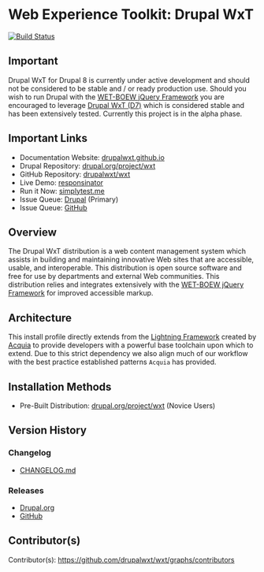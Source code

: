 # Web Experience Toolkit: Drupal WxT

[![Build Status][travisci-badge]][travisci]

## Important

Drupal WxT for Drupal 8 is currently under active development and should not be
considered to be stable and / or ready production use. Should you wish to run
Drupal with the [WET-BOEW jQuery Framework][wet-boew] you are encouraged to
leverage [Drupal WxT (D7)][drupal7] which is considered stable and has been
extensively tested. Currently this project is in the alpha phase.

## Important Links

- Documentation Website: [drupalwxt.github.io][docsite]
- Drupal Repository: [drupal.org/project/wxt][drupal]
- GitHub Repository: [drupalwxt/wxt][github]
- Live Demo: [responsinator][responsinator]
- Run it Now: [simplytest.me][simplytest]
- Issue Queue: [Drupal][issue-drupal] (Primary)
- Issue Queue: [GitHub][issue-github]

## Overview

The Drupal WxT distribution is a web content management system which assists in
building and maintaining innovative Web sites that are accessible, usable, and
interoperable. This distribution is open source software and free for use by
departments and external Web communities. This distribution relies and
integrates extensively with the [WET-BOEW jQuery Framework][wet-boew] for
improved accessible markup.

## Architecture

This install profile directly extends from the [Lightning Framework][lightning]
created by [Acquia][acquia] to provide developers with a powerful base toolchain
upon which to extend. Due to this strict dependency we also align much of our
workflow with the best practice established patterns `Acquia` has provided.

## Installation Methods

- Pre-Built Distribution: [drupal.org/project/wxt][drupal] (Novice Users)

## Version History

### Changelog

- [CHANGELOG.md][changelog]

### Releases

- [Drupal.org][release-drupal]
- [GitHub][release-github]

## Contributor(s)

Contributor(s): https://github.com/drupalwxt/wxt/graphs/contributors

<!-- Links Referenced -->

[acquia]:               https://acquia.com
[changelog]:            https://github.com/drupalwxt/wxt/blob/8.x-2.x/CHANGELOG.md
[docsite]:              http://drupalwxt.github.io
[drupal]:               http://drupal.org/project/wxt
[drupal7]:              http://drupal.org/project/wetkit
[github]:               https://github.com/drupalwxt/wxt
[issue-drupal]:         https://drupal.org/project/issues/wxt
[issue-github]:         https://github.com/drupalwxt/wxt/issues
[lightning]:            https://github.com/acquia/lightning
[panopoly]:             https://github.com/panopoly/panopoly
[pantheon]:             https://pantheon.io
[release-drupal]:       https://github.com/drupalwxt/wxt/releases
[release-github]:       https://github.com/drupalwxt/wxt/releases
[responsinator]:        http://www.responsinator.com/?url=demo.drupalwxt.org
[simplytest]:           http://simplytest.me/project/wxt/8.x-2.x
[travisci]:             https://travis-ci.org/drupalwxt/wxt
[travisci-badge]:       https://travis-ci.org/drupalwxt/wxt.png?branch=8.x-2.x
[wet-boew]:             https://github.com/wet-boew/wet-boew
